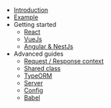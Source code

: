 * [Introduction](/?id=isomor)
* [Example](/?id=example)
* Getting started
    * [React](Docs/getting-started/React)
    * [VueJs](Docs/getting-started/Vue)
    * [Angular & NestJs](Docs/getting-started/Angular)
* Advanced guides
    <!-- * [VScode](Docs/VScode.md) -->
    * [Request / Response context](Docs/ReqResCtx.md)
    * [Shared class](Docs/Shared-class.md)
    * [TypeORM](Docs/TypeORM.md)
    * [Server](Docs/Server.md)
    * [Config](Docs/Config.md)
    * [Babel](Docs/Babel.md)